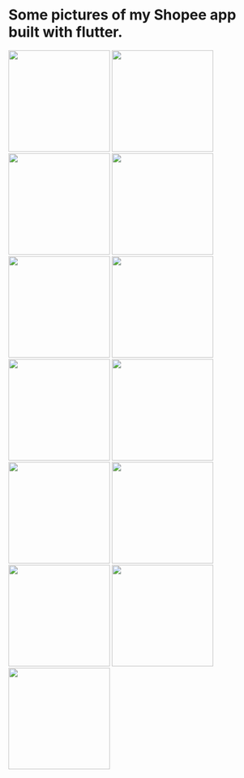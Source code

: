 # Some pictures of my Shopee app built with flutter.
<img src="https://github.com/developer-ali-msheik/Shopee-App/assets/159150908/f098f648-87d5-446e-aa5f-853a8421974b" width="200">
<img src="https://github.com/developer-ali-msheik/Shopee-App/assets/159150908/9fa639db-44c8-416f-abaa-47a53d017d7c" width="200">
<img src="https://github.com/developer-ali-msheik/Shopee-App/assets/159150908/7fb972bb-4a97-42bf-94ca-8c8a809130e9" width="200">
<img src="https://github.com/developer-ali-msheik/Shopee-App/assets/159150908/1d28049c-ac67-48f7-9734-8b32d8f4b702" width="200">
<img src="https://github.com/developer-ali-msheik/Shopee-App/assets/159150908/5d2d0118-c919-401a-8ed6-b5f83a77519f" width="200">
<img src="https://github.com/developer-ali-msheik/Shopee-App/assets/159150908/7657f750-9059-47d5-a63f-39dea69ddd1c" width="200">
<img src="https://github.com/developer-ali-msheik/Shopee-App/assets/159150908/d9098473-cc8e-419e-ad8c-d850fbca666d" width="200">
<img src="https://github.com/developer-ali-msheik/Shopee-App/assets/159150908/295ba028-7957-465c-8ab3-a1e31fa9a50a" width="200">
<img src="https://github.com/developer-ali-msheik/Shopee-App/assets/159150908/ccd3a042-4029-45d7-bb0d-13968c002aeb" width="200">
<img src="https://github.com/developer-ali-msheik/Shopee-App/assets/159150908/ed0821e6-4e79-4d53-a46e-c6c74dbeef28" width="200">
<img src="https://github.com/developer-ali-msheik/Shopee-App/assets/159150908/440c2057-e429-49fd-9ef8-b3dd1f55c7ce" width="200">
<img src="https://github.com/developer-ali-msheik/Shopee-App/assets/159150908/33ac7192-0c63-43b9-b314-a033e44949e3" width="200">
<img src="https://github.com/developer-ali-msheik/Shopee-App/assets/159150908/c4519cf4-2f71-4a0f-bc04-dcfd1bfc630d" width="200">


